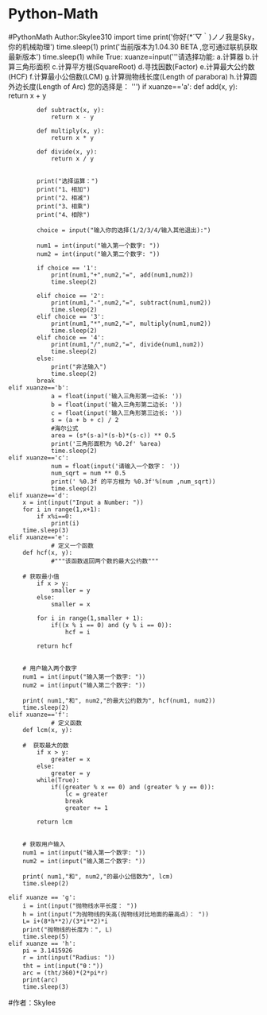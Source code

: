 # Python-Math
#PythonMath Author:Skylee310
import time
print('你好(*´▽｀)ノノ我是Sky，你的机械助理')
time.sleep(1)
print('当前版本为1.04.30 BETA ,您可通过联机获取最新版本')
time.sleep(1)
while True:
    xuanze=input('''请选择功能:
   a.计算器
   b.计算三角形面积 
   c.计算平方根(SquareRoot)
   d.寻找因数(Factor)
   e.计算最大公约数(HCF)
   f.计算最小公倍数(LCM)
   g.计算抛物线长度(Length of parabora)
   h.计算圆外边长度(Length of Arc)
   您的选择是： ''')
    if xuanze=='a':
            def add(x, y):
                return x + y
        
            def subtract(x, y):
                return x - y
        
            def multiply(x, y):
                return x * y
        
            def divide(x, y):
                return x / y
        
            
            print("选择运算：")
            print("1、相加")
            print("2、相减")
            print("3、相乘")
            print("4、相除")
        
            choice = input("输入你的选择(1/2/3/4/输入其他退出):")
        
            num1 = int(input("输入第一个数字: "))
            num2 = int(input("输入第二个数字: "))
        
            if choice == '1':
                print(num1,"+",num2,"=", add(num1,num2))
                time.sleep(2)
        
            elif choice == '2':
                print(num1,"-",num2,"=", subtract(num1,num2))
                time.sleep(2)
            elif choice == '3':
                print(num1,"*",num2,"=", multiply(num1,num2))
                time.sleep(2)
            elif choice == '4':
                print(num1,"/",num2,"=", divide(num1,num2))
                time.sleep(2)
            else:
                print("非法输入")
                time.sleep(2)
            break
    elif xuanze=='b':
                a = float(input('输入三角形第一边长: '))
                b = float(input('输入三角形第二边长: '))
                c = float(input('输入三角形第三边长: '))
                s = (a + b + c) / 2
                #海尔公式
                area = (s*(s-a)*(s-b)*(s-c)) ** 0.5
                print('三角形面积为 %0.2f' %area)
                time.sleep(2)
    elif xuanze=='c':
                num = float(input('请输入一个数字： '))
                num_sqrt = num ** 0.5
                print(' %0.3f 的平方根为 %0.3f'%(num ,num_sqrt))
                time.sleep(2)
    elif xuanze=='d':
        x = int(input("Input a Number: "))
        for i in range(1,x+1):
            if x%i==0:
                print(i)
        time.sleep(3)
    elif xuanze=='e':
                # 定义一个函数
        def hcf(x, y):
                #"""该函数返回两个数的最大公约数"""
        
        # 获取最小值
            if x > y:
                smaller = y
            else:
                smaller = x
            
            for i in range(1,smaller + 1):
                if((x % i == 0) and (y % i == 0)):
                    hcf = i
            
            return hcf
        
        
        # 用户输入两个数字
        num1 = int(input("输入第一个数字: "))
        num2 = int(input("输入第二个数字: "))
        
        print( num1,"和", num2,"的最大公约数为", hcf(num1, num2))
        time.sleep(2)
    elif xuanze=='f':
                # 定义函数
        def lcm(x, y):
        
        #  获取最大的数
            if x > y:
                greater = x
            else:
                greater = y
            while(True):
                if((greater % x == 0) and (greater % y == 0)):
                    lc = greater
                    break
                    greater += 1
            
            return lcm
            
        
        # 获取用户输入
        num1 = int(input("输入第一个数字: "))
        num2 = int(input("输入第二个数字: "))
        
        print( num1,"和", num2,"的最小公倍数为", lcm)
        time.sleep(2)
    
    elif xuanze == 'g':
        i = int(input("抛物线水平长度： "))
        h = int(input("为抛物线的矢高(抛物线对比地面的最高点）： "))
        L= i+(8*h**2)/(3*i**2)*i
        print("抛物线的长度为：", L)
        time.sleep(5)
    elif xuanze == 'h':
        pi = 3.1415926
        r = int(input("Radius: "))
        tht = int(input("θ："))
        arc = (tht/360)*(2*pi*r)
        print(arc)
        time.sleep(3)

#作者：Skylee


    

        

